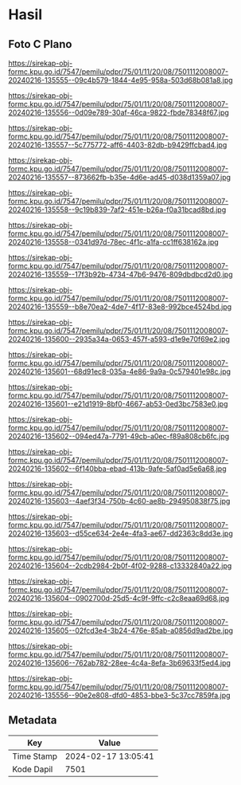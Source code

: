 # Hasil

## Foto C Plano

https://sirekap-obj-formc.kpu.go.id/7547/pemilu/pdpr/75/01/11/20/08/7501112008007-20240216-135555--09c4b579-1844-4e95-958a-503d68b081a8.jpg

https://sirekap-obj-formc.kpu.go.id/7547/pemilu/pdpr/75/01/11/20/08/7501112008007-20240216-135556--0d09e789-30af-46ca-9822-fbde78348f67.jpg

https://sirekap-obj-formc.kpu.go.id/7547/pemilu/pdpr/75/01/11/20/08/7501112008007-20240216-135557--5c775772-aff6-4403-82db-b9429ffcbad4.jpg

https://sirekap-obj-formc.kpu.go.id/7547/pemilu/pdpr/75/01/11/20/08/7501112008007-20240216-135557--873662fb-b35e-4d6e-ad45-d038d1359a07.jpg

https://sirekap-obj-formc.kpu.go.id/7547/pemilu/pdpr/75/01/11/20/08/7501112008007-20240216-135558--9c19b839-7af2-451e-b26a-f0a31bcad8bd.jpg

https://sirekap-obj-formc.kpu.go.id/7547/pemilu/pdpr/75/01/11/20/08/7501112008007-20240216-135558--0341d97d-78ec-4f1c-a1fa-cc1ff638162a.jpg

https://sirekap-obj-formc.kpu.go.id/7547/pemilu/pdpr/75/01/11/20/08/7501112008007-20240216-135559--17f3b92b-4734-47b6-9476-809dbdbcd2d0.jpg

https://sirekap-obj-formc.kpu.go.id/7547/pemilu/pdpr/75/01/11/20/08/7501112008007-20240216-135559--b8e70ea2-4de7-4f17-83e8-992bce4524bd.jpg

https://sirekap-obj-formc.kpu.go.id/7547/pemilu/pdpr/75/01/11/20/08/7501112008007-20240216-135600--2935a34a-0653-457f-a593-d1e9e70f69e2.jpg

https://sirekap-obj-formc.kpu.go.id/7547/pemilu/pdpr/75/01/11/20/08/7501112008007-20240216-135601--68d91ec8-035a-4e86-9a9a-0c579401e98c.jpg

https://sirekap-obj-formc.kpu.go.id/7547/pemilu/pdpr/75/01/11/20/08/7501112008007-20240216-135601--e21d1919-8bf0-4667-ab53-0ed3bc7583e0.jpg

https://sirekap-obj-formc.kpu.go.id/7547/pemilu/pdpr/75/01/11/20/08/7501112008007-20240216-135602--094ed47a-7791-49cb-a0ec-f89a808cb6fc.jpg

https://sirekap-obj-formc.kpu.go.id/7547/pemilu/pdpr/75/01/11/20/08/7501112008007-20240216-135602--6f140bba-ebad-413b-9afe-5af0ad5e6a68.jpg

https://sirekap-obj-formc.kpu.go.id/7547/pemilu/pdpr/75/01/11/20/08/7501112008007-20240216-135603--4aef3f34-750b-4c60-ae8b-294950838f75.jpg

https://sirekap-obj-formc.kpu.go.id/7547/pemilu/pdpr/75/01/11/20/08/7501112008007-20240216-135603--d55ce634-2e4e-4fa3-ae67-dd2363c8dd3e.jpg

https://sirekap-obj-formc.kpu.go.id/7547/pemilu/pdpr/75/01/11/20/08/7501112008007-20240216-135604--2cdb2984-2b0f-4f02-9288-c13332840a22.jpg

https://sirekap-obj-formc.kpu.go.id/7547/pemilu/pdpr/75/01/11/20/08/7501112008007-20240216-135604--0902700d-25d5-4c9f-9ffc-c2c8eaa69d68.jpg

https://sirekap-obj-formc.kpu.go.id/7547/pemilu/pdpr/75/01/11/20/08/7501112008007-20240216-135605--02fcd3e4-3b24-476e-85ab-a0856d9ad2be.jpg

https://sirekap-obj-formc.kpu.go.id/7547/pemilu/pdpr/75/01/11/20/08/7501112008007-20240216-135606--762ab782-28ee-4c4a-8efa-3b69633f5ed4.jpg

https://sirekap-obj-formc.kpu.go.id/7547/pemilu/pdpr/75/01/11/20/08/7501112008007-20240216-135556--90e2e808-dfd0-4853-bbe3-5c37cc7859fa.jpg


## Metadata

| Key        | Value               |
| ---------- | ------------------- |
| Time Stamp | 2024-02-17 13:05:41 |
| Kode Dapil | 7501                |




